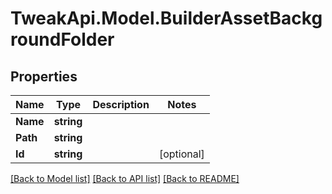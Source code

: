 # TweakApi.Model.BuilderAssetBackgroundFolder
## Properties

Name | Type | Description | Notes
------------ | ------------- | ------------- | -------------
**Name** | **string** |  | 
**Path** | **string** |  | 
**Id** | **string** |  | [optional] 

[[Back to Model list]](../README.md#documentation-for-models) [[Back to API list]](../README.md#documentation-for-api-endpoints) [[Back to README]](../README.md)

